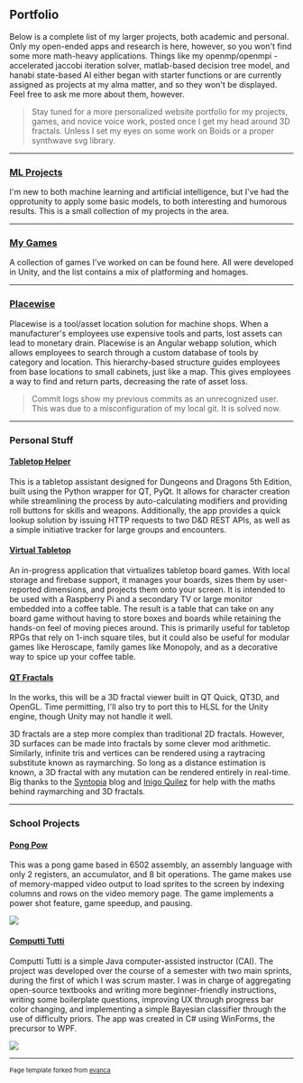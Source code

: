 ## Portfolio

Below is a complete list of my larger projects, both academic and personal. Only my open-ended apps and research is here, however, so you won't find some more math-heavy applications. Things like my openmp/openmpi - accelerated jaccobi iteration solver, matlab-based decision tree model, and hanabi state-based AI either began with starter functions or are currently assigned as projects at my alma matter, and so they won't be displayed. Feel free to ask me more about them, however.

> Stay tuned for a more personalized website portfolio for my projects, games, and novice voice work, posted once I get my head around 3D fractals. Unless I set my eyes on some work on Boids or a proper synthwave svg library.

---

### [ML Projects](ML_page.md)

I'm new to both machine learning and artificial intelligence, but I've had the opprotunity to apply some basic models, to both interesting and humorous results. This is a small collection of my projects in the area.

---

### [My Games](game_page.md)

A collection of games I've worked on can be found here. All were developed in Unity, and the list contains a mix of platforming and homages.

---

### [Placewise](https://github.com/peterlowrance/placewise)

Placewise is a tool/asset location solution for machine shops. When a manufacturer's employees use expensive tools and parts, lost assets can lead to monetary drain. Placewise is an Angular webapp solution, which allows employees to search through a custom database of tools by category and location. This hierarchy-based structure guides employees from base locations to small cabinets, just like a map. This gives employees a way to find and return parts, decreasing the rate of asset loss.

> Commit logs show my previous commits as an unrecognized user. This was due to a misconfiguration of my local git. It is solved now.

---

### Personal Stuff

#### [Tabletop Helper](https://github.com/HugheZ/Tabletop_Helper)

This is a tabletop assistant designed for Dungeons and Dragons 5th Edition, built using the Python wrapper for QT, PyQt. It allows for character creation while streamlining the process by auto-calculating modifiers and providing roll buttons for skills and weapons. Additionally, the app provides a quick lookup solution by issuing HTTP requests to two D&D REST APIs, as well as a simple initiative tracker for large groups and encounters.

#### [Virtual Tabletop](https://github.com/HugheZ/Virtual_Tabletop)

An in-progress application that virtualizes tabletop board games. With local storage and firebase support, it manages your boards, sizes them by user-reported dimensions, and projects them onto your screen. It is intended to be used with a Raspberry Pi and a secondary TV or large monitor embedded into a coffee table. The result is a table that can take on any board game without having to store boxes and boards while retaining the hands-on feel of moving pieces around. This is primarily useful for tabletop RPGs that rely on 1-inch square tiles, but it could also be useful for modular games like Heroscape, family games like Monopoly, and as a decorative way to spice up your coffee table.

#### [QT Fractals](https://github.com/HugheZ/QT_Fractals)

In the works, this will be a 3D fractal viewer built in QT Quick, QT3D, and OpenGL. Time permitting, I'll also try to port this to HLSL for the Unity engine, though Unity may not handle it well.

3D fractals are a step more complex than traditional 2D fractals. However, 3D surfaces can be made into fractals by some clever mod arithmetic. Similarly, infinite tris and vertices can be rendered using a raytracing substitute known as raymarching. So long as a distance estimation is known, a 3D fractal with any mutation can be rendered entirely in real-time. Big thanks to the [Syntopia](http://blog.hvidtfeldts.net/index.php/2011/06/distance-estimated-3d-fractals-part-i/) blog and [Inigo Quilez](https://www.iquilezles.org/www/index.htm) for help with the maths behind raymarching and 3D fractals.

---

### School Projects

#### [Pong Pow](https://github.com/HugheZ/PongPow)

This was a pong game based in 6502 assembly, an assembly language with only 2 registers, an accumulator, and 8 bit operations. The game makes use of memory-mapped video output to load sprites to the screen by indexing columns and rows on the video memory page. The game implements a power shot feature, game speedup, and pausing.

<img src="images/pong_splash.png?raw=true"/>

#### [Computti Tutti](https://github.com/Ivoah/ComputtiTutti)

Computti Tutti is a simple Java computer-assisted instructor (CAI). The project was developed over the course of a semester with two main sprints, during the first of which I was scrum master. I was in charge of aggregating open-source textbooks and writing more beginner-friendly instructions, writing some boilerplate questions, improving UX through progress bar color changing, and implementing a simple Bayesian classifier through the use of difficulty priors. The app was created in C# using WinForms, the precursor to WPF.

<img src="images/ComputtiTutti_splash.png?raw=true"/>



---
<p style="font-size:11px">Page template forked from <a href="https://github.com/evanca/quick-portfolio">evanca</a></p>
<!-- Remove above link if you don't want to attibute -->

